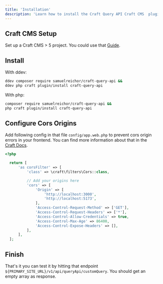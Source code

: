 ```yaml
---
title: 'Installation'
description: 'Learn how to install the Craft Query API Craft CMS  plugin.'
---
```


## Craft CMS Setup
Set up a Craft CMS > 5 project. You could use that [Guide](https://craftcms.com/docs/getting-started-tutorial/install/).

## Install

With ddev: 

```bash
ddev composer require samuelreichor/craft-query-api &&
ddev php craft plugin/install craft-query-api
```

With php: 

```bash
composer require samuelreichor/craft-query-api &&
php craft plugin/install craft-query-api
```

## Configure Cors Origins

Add following config in that file `config/app.web.php` to prevent cors origin errors in your frontend.
You can find more information about that in the [Craft Docs](https://craftcms.com/docs/4.x/config/app.html#requests-responses).

```php
<?php

  return [
      'as corsFilter' => [
          'class' => \craft\filters\Cors::class,

          // Add your origins here
          'cors' => [
              'Origin' => [
                  'http://localhost:3000',
                  'http://localhost:5173',
              ],
              'Access-Control-Request-Method' => ['GET'],
              'Access-Control-Request-Headers' => ['*'],
              'Access-Control-Allow-Credentials' => true,
              'Access-Control-Max-Age' => 86400,
              'Access-Control-Expose-Headers' => [],
          ],
      ],
  ];
```

## Finish

That's it you can test it by hitting that endpoint `${PRIMARY_SITE_URL}/v1/api/queryApi/customQuery`. You should get an empty array as response.